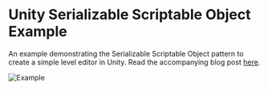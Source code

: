 # Unity Serializable Scriptable Object Example 
An example demonstrating the Serializable Scriptable Object pattern to create a simple level editor in Unity. Read the accompanying blog post [here](https://bronsonzgeb.com/index.php/2021/09/10/the-scriptable-object-asset-registry-pattern/).

![Example]()

